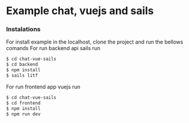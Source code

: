 Example chat, vuejs and sails
=============================
### Instalations
For install example in the localhost, clone the project and run the bellows comands
For run backend api sails run
```sh
$ cd chat-vue-sails
$ cd backend
$ npm install
$ sails litf
```

For run frontend app vuejs run
```sh
$ cd chat-vue-sails
$ cd frontend
$ npm install
$ npm run dev
```


